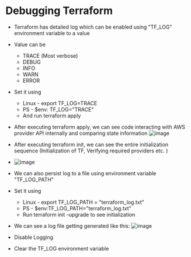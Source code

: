 # Debugging Terraform
- Terraform has detailed log which can be enabled using "TF_LOG" environment variable to a value
- Value can be
    - TRACE (Most verbose)
    - DEBUG
    - INFO
    - WARN
    - ERROR

- Set it using
    - Linux - export TF_LOG=TRACE
    - PS - $env: TF_LOG="TRACE"
    - And run terraform apply

- After executing terraform apply, we can see code interacting with AWS provider API internally and comparing state information
![image](https://github.com/niravmsoni/terraform-aws/assets/6556021/8d1459ec-94d8-4299-a4ac-2b3c15b272a2)

- After executing terraform init, we can see the entire initialization sequence (Initialization of TF, Verifying required providers etc. )

- ![image](https://github.com/niravmsoni/terraform-aws/assets/6556021/9e2b7bd1-bf57-4e41-9819-e863771863ca)

- We can also persist log to a file using environment variable "TF_LOG_PATH"
- Set it using
    - Linux - export TF_LOG_PATH = "terraform_log.txt"
    - PS - $env:TF_LOG_PATH="terraform_log.txt"
    - Run terraform init -upgrade to see initialization
 
 - We can see a log file getting generated like this:
  ![image](https://github.com/niravmsoni/terraform-aws/assets/6556021/dd95fe10-7dc2-43ae-ad47-e1f519cde490)

- Disable Logging
- Clear the TF_LOG environment variable